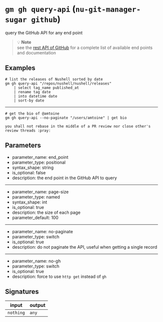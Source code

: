 # `gm gh query-api` (`nu-git-manager-sugar github`)
query the GitHub API for any end point

> :bulb: **Note**  
> see the [rest API of GitHub](https://docs.github.com/en/rest) for a complete
> list of available end points and documentation

## Examples
```nushell
# list the releases of Nushell sorted by date
gm gh query-api "/repos/nushell/nushell/releases"
    | select tag_name published_at
    | rename tag date
    | into datetime date
    | sort-by date
```
---
```nushell
# get the bio of @amtoine
gm gh query-api --no-paginate "/users/amtoine" | get bio
```
```
you shall not rebase in the middle of a PR review nor close other's review threads :pray:
```

## Parameters
- parameter_name: end_point
- parameter_type: positional
- syntax_shape: string
- is_optional: false
- description: the end point in the GitHub API to query
---
- parameter_name: page-size
- parameter_type: named
- syntax_shape: int
- is_optional: true
- description: the size of each page
- parameter_default: 100
---
- parameter_name: no-paginate
- parameter_type: switch
- is_optional: true
- description: do not paginate the API, useful when getting a single record
---
- parameter_name: no-gh
- parameter_type: switch
- is_optional: true
- description: force to use `http get` instead of `gh`

## Signatures
| input     | output |
| --------- | ------ |
| `nothing` | `any`  |
